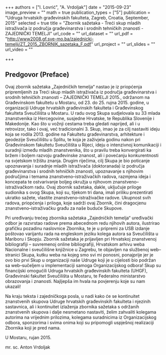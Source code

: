 +++
authors = ["I. Lovrić", "A. Vrdoljak"]
date = "2015-09-23"
image_preview = ""
math = true
publication_types = ["5"]
publication = "Udruga hrvatskih građevinskih fakulteta, Zagreb, Croatia, September, 2015"
selected = true
title = "Zbornik sažetaka - Treći skup mladih istraživača iz područja građevinarstva i srodnih tehničkih znanosti - ZAJEDNIČKI TEMELJI"
url_code = ""
url_dataset = ""
url_pdf = "http://www2008.gf.sve-mo.ba/zajednicki-temelji/ZT_2015_ZBORNIK_sazetaka_F.pdf"
url_project = ""
url_slides = ""
url_video = ""

+++

## Predgovor (Preface)

Ovaj zbornik sažetaka „Zajedničkih temelja“ nastao je iz priopćenja pripremljenih za Treći skup mladih istraživača iz područja građevinarstva i srodnih tehničkih znanosti – ZAJEDNIČKI TEMELJI 2015., održanom na Građevinskom fakultetu u Mostaru, od 23. do 25. rujna 2015. godine, u organizaciji Udruge hrvatskih građevinskih fakulteta i Građevinskog fakulteta Sveučilišta u Mostaru. U radu ovog Skupa sudjelovala su 33 mlada znanstvenika iz Hercegovine, susjedne Hrvatske, te Republika Slovenije i Makedonije. Kao što u vožnji cestama treba gledati naprijed, ali i u retrovizor, tako i ovaj, već tradicionalni 3. Skup, imao je za cilj nastaviti ideju koja se rodila 2013. godine na Fakultetu građevinarstva, arhitekture i geodezije Sveučilištu u Splitu, te koja je zaživjela godinu nakon pri Građevinskom fakultetu Sveučilišta u Rijeci, ideju o intenzivnoj komunikaciji i suradnji između mladih znanstvenika, što u pravilu treba konvergirati ka bržem i boljem razvoju građevinske znanost, ali i povećanju konkurentnosti na svjetskom tržištu znanja. Drugim riječima, cilj Skupa je bio poticanje upoznavanja i suradnje mladih istraživača (doktoranada) iz područja građevinarstva i srodnih tehničkih znanosti, upoznavanje s njihovim područjima i temama znanstveno–istraživačkih radova, razmjena ideja i koncepata te ostvarivanje boljeg okružja u njihovom znanstveno–istraživačkom radu. Ovaj zbornik sažetaka, dakle, uključuje priloge sudionika s ovog Skupa, koji su, tijekom tri dana, imali priliku prezentirati ukratko sažete, vlastite znanstveno–istraživačke radove. Ukupnost svih radova, priopćenja i priloga, koje sadrži ovaj Zbornik, čini dragocjenu znanstveno–istraživačku građu za naše buduće Skupove.

Pri uređivanju trećeg zbornika sažetaka „Zajedničkih temelja“ uređivački odbor je razvrstao radove prema abecednom redu njihovih autora, ilustrirao grafičku pozadinu naslovnice Zbornika, te je u pripremi za USB izdanje poštovao varijantu rada na engleskom jeziku kolega autora sa Sveučilišta u Mariboru i Skopju. Zbornik sažetaka je prijavljen pri Hrvatskoj znanstvenoj bibliografiji – suvremenoj online bibliografiji, Hrvatskom arhivu weba Nacionalne i sveučilišne knjižnice u Zagrebu, te objavljen na službenoj web–stranici Skupa, kutku weba na kojeg smo svi mi ponosni, ponajprije jer je ovo bio prvi Skup u organizaciji naše Udruge koji je u cijelosti bio podržan sa web–sučeljem u implementaciji samoga Organizacijskog odbora! Skup su financijski omogućili Udruga hrvatskih građevinskih fakulteta (UHGF), Građevinski fakultet Sveučilišta u Mostaru, te Federalno ministarstvo obrazovanja i znanosti. Najljepša im hvala na povjerenju koje su nam ukazali!

Na kraju teksta i zajedničkoga posla, u nadi kako će se kontinuitet znanstvenih skupova Udruge hrvatskih građevinskih fakulteta i njezinih sastavnica, ali i kontinuitet izlaženja zbornika sažetaka s održanih znanstvenih skupova i dalje nesmetano nastaviti, želim zahvaliti kolegama autorima na vrijednim prilozima, kolegama suradnicima iz Organizacijskog odbora, sponzorima i svima onima koji su pripomogli uspješnoj realizaciji Zbornika koji je pred nama.

U Mostaru, rujan 2015.

mr. sc. Anton Vrdoljak
